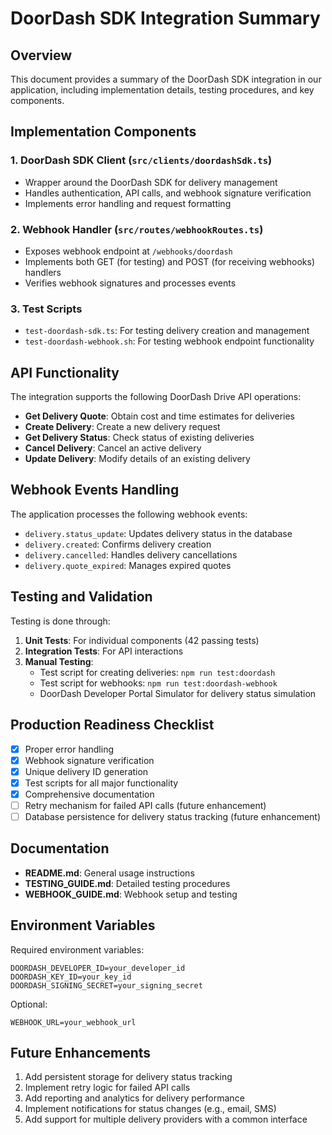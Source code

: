 # DoorDash SDK Integration Summary

## Overview

This document provides a summary of the DoorDash SDK integration in our application, including implementation details, testing procedures, and key components.

## Implementation Components

### 1. DoorDash SDK Client (`src/clients/doordashSdk.ts`)
- Wrapper around the DoorDash SDK for delivery management
- Handles authentication, API calls, and webhook signature verification
- Implements error handling and request formatting

### 2. Webhook Handler (`src/routes/webhookRoutes.ts`)
- Exposes webhook endpoint at `/webhooks/doordash`
- Implements both GET (for testing) and POST (for receiving webhooks) handlers
- Verifies webhook signatures and processes events

### 3. Test Scripts
- `test-doordash-sdk.ts`: For testing delivery creation and management
- `test-doordash-webhook.sh`: For testing webhook endpoint functionality

## API Functionality

The integration supports the following DoorDash Drive API operations:

- **Get Delivery Quote**: Obtain cost and time estimates for deliveries
- **Create Delivery**: Create a new delivery request
- **Get Delivery Status**: Check status of existing deliveries
- **Cancel Delivery**: Cancel an active delivery
- **Update Delivery**: Modify details of an existing delivery

## Webhook Events Handling

The application processes the following webhook events:

- `delivery.status_update`: Updates delivery status in the database
- `delivery.created`: Confirms delivery creation
- `delivery.cancelled`: Handles delivery cancellations
- `delivery.quote_expired`: Manages expired quotes

## Testing and Validation

Testing is done through:

1. **Unit Tests**: For individual components (42 passing tests)
2. **Integration Tests**: For API interactions
3. **Manual Testing**:
   - Test script for creating deliveries: `npm run test:doordash`
   - Test script for webhooks: `npm run test:doordash-webhook`
   - DoorDash Developer Portal Simulator for delivery status simulation

## Production Readiness Checklist

- [x] Proper error handling
- [x] Webhook signature verification
- [x] Unique delivery ID generation
- [x] Test scripts for all major functionality
- [x] Comprehensive documentation
- [ ] Retry mechanism for failed API calls (future enhancement)
- [ ] Database persistence for delivery status tracking (future enhancement)

## Documentation

- **README.md**: General usage instructions
- **TESTING_GUIDE.md**: Detailed testing procedures
- **WEBHOOK_GUIDE.md**: Webhook setup and testing

## Environment Variables

Required environment variables:
```
DOORDASH_DEVELOPER_ID=your_developer_id
DOORDASH_KEY_ID=your_key_id
DOORDASH_SIGNING_SECRET=your_signing_secret
```

Optional:
```
WEBHOOK_URL=your_webhook_url
```

## Future Enhancements

1. Add persistent storage for delivery status tracking
2. Implement retry logic for failed API calls
3. Add reporting and analytics for delivery performance
4. Implement notifications for status changes (e.g., email, SMS)
5. Add support for multiple delivery providers with a common interface 